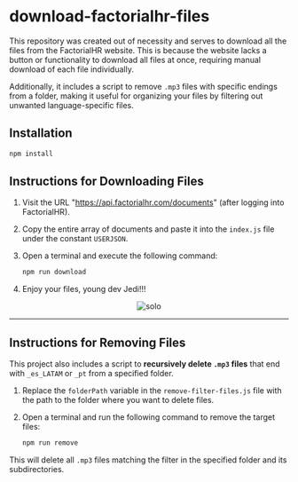 # download-factorialhr-files

This repository was created out of necessity and serves to download all the files from the FactorialHR website. This is because the website lacks a button or functionality to download all files at once, requiring manual download of each file individually.

Additionally, it includes a script to remove `.mp3` files with specific endings from a folder, making it useful for organizing your files by filtering out unwanted language-specific files.

## Installation

```bash
npm install
```

## Instructions for Downloading Files

1. Visit the URL "https://api.factorialhr.com/documents" (after logging into FactorialHR).

2. Copy the entire array of documents and paste it into the `index.js` file under the constant `USERJSON`.

3. Open a terminal and execute the following command:

    ```bash
    npm run download
    ```

4. Enjoy your files, young dev Jedi!!!

<p align="center">
  <img src="https://media.giphy.com/media/v1.Y2lkPTc5MGI3NjExMHQwZ3k2bmQxYjdocGdkcDQ4bWkzMWljbHl0Y3ZyOWhrdXlxaW5qOCZlcD12MV9pbnRlcm5hbF9naWZfYnlfaWQmY3Q9Zw/3ornjSL2sBcPflIDiU/giphy.gif" alt="solo" />
</p>

---

## Instructions for Removing Files

This project also includes a script to **recursively delete `.mp3` files** that end with `_es_LATAM` or `_pt` from a specified folder.

1. Replace the `folderPath` variable in the `remove-filter-files.js` file with the path to the folder where you want to delete files.

2. Open a terminal and run the following command to remove the target files:

    ```bash
    npm run remove
    ```

This will delete all `.mp3` files matching the filter in the specified folder and its subdirectories.

